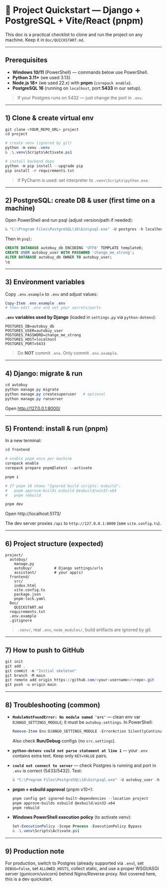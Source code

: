 # 🚀 Project Quickstart — Django + PostgreSQL + Vite/React (pnpm)

This doc is a practical checklist to clone and run the project on any machine. Keep it in `Doc/QUICKSTART.md`.

---

## Prerequisites
- **Windows 10/11** (PowerShell) — commands below use PowerShell.
- **Python 3.11+** (we used 3.13).
- **Node.js 18+** (we used 22.x) with **pnpm** (`corepack enable`).
- **PostgreSQL 16** (running on `localhost`, port **5433** in our setup).

> If your Postgres runs on 5432 — just change the port in `.env`.

---

## 1) Clone & create virtual env
```powershell
git clone <YOUR_REPO_URL> project
cd project

# create venv (ignored by git)
python -m venv .venv
& .\.venv\Scripts\Activate.ps1

# install backend deps
python -m pip install --upgrade pip
pip install -r requirements.txt
```
> If PyCharm is used: set interpreter to `.venv\Scripts\python.exe`.

---

## 2) PostgreSQL: create DB & user (first time on a machine)
Open PowerShell and run psql (adjust version/path if needed):
```powershell
& "C:\Program Files\PostgreSQL\16\bin\psql.exe" -U postgres -h localhost -p 5433
```
Then in `psql`:
```sql
CREATE DATABASE autobuy_db ENCODING 'UTF8' TEMPLATE template0;
CREATE USER autobuy_user WITH PASSWORD 'change_me_strong';
ALTER DATABASE autobuy_db OWNER TO autobuy_user;
\q
```

---

## 3) Environment variables
Copy `.env.example` to `.env` and adjust values:
```powershell
Copy-Item .env.example .env
# then edit .env and set your secrets/ports
```

**`.env` variables used by Django** (loaded in `settings.py` via `python-dotenv`):
```
POSTGRES_DB=autobuy_db
POSTGRES_USER=autobuy_user
POSTGRES_PASSWORD=change_me_strong
POSTGRES_HOST=localhost
POSTGRES_PORT=5433
```

> Do **NOT** commit `.env`. Only commit `.env.example`.

---

## 4) Django: migrate & run
```powershell
cd autobuy
python manage.py migrate
python manage.py createsuperuser   # optional
python manage.py runserver
```
Open http://127.0.0.1:8000/

---

## 5) Frontend: install & run (pnpm)
In a new terminal:
```powershell
cd frontend

# enable pnpm once per machine
corepack enable
corepack prepare pnpm@latest --activate

pnpm i

# If pnpm 10 shows "Ignored build scripts: esbuild":
#   pnpm approve-builds esbuild @esbuild/win32-x64
#   pnpm rebuild

pnpm dev
```
Open http://localhost:5173/

The dev server proxies `/api` to `http://127.0.0.1:8000` (see `vite.config.ts`).

---

## 6) Project structure (expected)
```
project/
  autobuy/
    manage.py
    autobuy/          # Django settings/urls
    assistant/        # your app(s)
  frontend/
    src/
    index.html
    vite.config.ts
    package.json
    pnpm-lock.yaml
  Doc/
    QUICKSTART.md
  requirements.txt
  .env.example
  .gitignore
```
> `.venv/`, real `.env`, `node_modules/`, build artifacts are ignored by git.

---

## 7) How to push to GitHub
```powershell
git init
git add .
git commit -m "Initial skeleton"
git branch -M main
git remote add origin https://github.com/<your-username>/<repo>.git
git push -u origin main
```

---

## 8) Troubleshooting (common)
- **`ModuleNotFoundError: No module named 'src'`** — clean env var `DJANGO_SETTINGS_MODULE`; it must be `autobuy.settings`. In PowerShell:
  ```powershell
  Remove-Item Env:DJANGO_SETTINGS_MODULE -ErrorAction SilentlyContinue
  ```
  Also check **Run/Debug** configs (no `src.settings`).

- **`python-dotenv could not parse statement at line 1`** — your `.env` contains extra text. Keep only `KEY=VALUE` pairs.

- **`could not connect to server`** — check Postgres is running and port in `.env` is correct (5433/5432). Test:
  ```powershell
  & "C:\Program Files\PostgreSQL\16\bin\psql.exe" -U autobuy_user -h localhost -p 5433 -d autobuy_db -c "select 1;"
  ```

- **pnpm + esbuild approval** (pnpm v10+):
  ```powershell
  pnpm config get ignored-built-dependencies --location project
  pnpm approve-builds esbuild @esbuild/win32-x64
  pnpm rebuild
  ```

- **Windows PowerShell execution policy** (to activate venv):
  ```powershell
  Set-ExecutionPolicy -Scope Process -ExecutionPolicy Bypass
  & .\.venv\Scripts\Activate.ps1
  ```

---

## 9) Production note
For production, switch to Postgres (already supported via `.env`), set `DEBUG=False`, set `ALLOWED_HOSTS`, collect static, and use a proper WSGI/ASGI server (gunicorn/uvicorn) behind Nginx/Reverse proxy. Not covered here, this is a dev quickstart.
